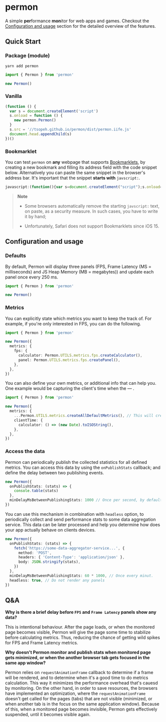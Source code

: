 # permon

A simple **per**formance **mon**itor for web apps and games. Checkout the [Configuration and usage](#configuration-and-usage) section for the detailed overview of the features.

## Quick Start

### Package (module)

```console
yarn add permon
```

```typescript
import { Permon } from 'permon'

new Permon()
```

### Vanilla

```javascript
(function () {
  var s = document.createElement('script')
  s.onload = function () {
    new permon.Permon()
  }
  s.src = '//tsopeh.github.io/permon/dist/permon.iife.js'
  document.head.appendChild(s)
})()
```

### Bookmarklet

You can test `permon` on **any** webpage that supports [Bookmarklets](https://en.wikipedia.org/wiki/Bookmarklet), by creating a new bookmark and filling its address field with the code snippet below. Alternatively you can paste the same snippet in the browser's address bar. It's important that the snippet **starts with** `javscript:`.

```javascript
javascript:(function(){var s=document.createElement("script");s.onload=function(){new permon.Permon({onPublishStats:e=>{console.table(e)}})},s.src="//tsopeh.github.io/permon/dist/permon.iife.js",document.head.appendChild(s)})();
```

> **Note**
> * Some browsers automatically remove the starting `javscript:` text, on paste, as a security measure. In such cases, you have to write it by hand;
> 
> * Unfortunately, Safari does not support Bookmarklets since iOS 15.

## Configuration and usage

### Defaults

By default, Permon will display three panels (FPS, Frame Latency (MS = milliseconds) and JS Heap Memory (MB = megabytes)) and update each panel once every 250 ms.

```typescript
import { Permon } from 'permon'

new Permon()
```

### Metrics

You can explicitly state which metrics you want to keep the track of. For example, if you're only interested in FPS, you can do the following.

```typescript
import { Permon } from 'permon'

new Permon({
  metrics: {
    fps: {
      calculator: Permon.UTILS.metrics.fps.createCalculator(),
      panel: Permon.UTILS.metrics.fps.createPanel(),
    },
  },
})
```

You can also define your own metrics, or additional info that can help you. One example would be capturing the client's time when the  — .

```typescript
import { Permon } from 'permon'

new Permon({
  metrics: {
    ...Permon.UTILS.metrics.createAllDefaultMetrics(), // This will create all the default metrics.
    clientTime: {
      calculator: () => (new Date).toISOString(),
    },
  },
})
```

### Access the data

Permon can periodically publish the collected statistics for all defined metrics. You can access this data by using the `onPublishStats` callback; and define the delay between two publishing events.

```typescript
new Permon({
  onPublishStats: (stats) => {
    console.table(stats)
  },
  minDelayMsBetweenPublishingStats: 1000 // Once per second, by default. Setting this option to `0` can be interpreted as "As fast as possible".
})
```

You can use this mechanism in combination with `headless` option, to periodically collect and send performance stats to some data aggregation service. This data can be later processed and help you determine how does your app actually behave on clients devices.

```typescript
new Permon({
  onPublishStats: (stats) => {
    fetch('https://some-data-aggregator-service...', {
      method: 'POST',
      headers: { 'Content-Type': 'application/json' },
      body: JSON.stringify(stats),
    })
  },
  minDelayMsBetweenPublishingStats: 60 * 1000, // Once every minut.
  headless: true, // Do not render any panels
})
```

## Q&A

**Why is there a brief delay before `FPS` and `Frame Latency` panels show any data?**

This is intentional behaviour. After the page loads, or when the monitored page becomes visible, Permon will give the page some time to stabilize before calculating metrics. Thus, reducing the chance of getting wild spikes for FPS and Frame Latency metrics.

**Why doesn't Permon monitor and publish stats when monitored page gets minimized, or when the another browser tab gets focused in the same app window?**

Permon relies on `requestAnimationFrame` callback to determine if a frame will be rendered, and to determine when it's a good time to do metrics calculation. This way it minimizes the performance overhead that's cauesd by monitoring. On the other hand, in order to save resources, the browsers have implemented an optimization, where the `requestAnimationFrame` doesn't get called for the pages (tabs) that are not visible (minimized, or when another tab is in the focus on the same application window). Because of this, when a monitored page becomes invisible, Permon gets effectively suspended, until it becomes visible again.
